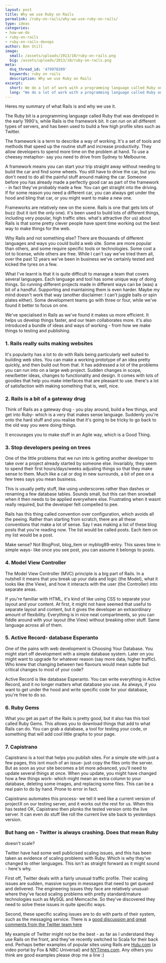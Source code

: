 ```yaml
---
layout: post
title: Why we use Ruby on Rails
permalink: /ruby-on-rails/why-we-use-ruby-on-rails/
type: ideas
categories:
- how-we-do
- ruby-on-rails
- ruby-on-rails-devops
author: Ben Still
image:
  small: /assets/uploads/2013/10/ruby-on-rails.png
  big: /assets/uploads/2013/10/ruby-on-rails.png
meta:
  dsq_thread_id: '479978209'
  keywords: ruby on rails
  description: Why we use Ruby on Rails
excerpt:
  short: We do a lot of work with a programming language called Ruby on Rails. This is why.
  long: "We do a lot of work with a programming language called Ruby on Rails. When I explain this, some people look at me blankly (disclosure: I get that a lot anyway...). Techie people usually start gushing about how great it is, or want a fight about how X is better. Many people have heard of it somewhere, but are unsure what it is all about."
---
```


Heres my summary of what Rails is and why we use it.

The Ruby bit is a programming language called Ruby that was developed
in
the early 1990's, while Rails is the framework bit. It can run on all
different types of servers, and has been used to build a few high
profile sites such as Twitter.

The framework is a term to describe a way of working. It's a set of
tools and methods that speed up the routine stuff and increase
productivity. They allow developers to spend more time on the problem
at
hand. To use a cheesey metaphor- say you need to drive from Sydney to
Melbourne.

A framework means you can start your trip straight away without
needing
to build the car and find some wheels. You still have to drive the
car,
but you don't need to do all the painful stuff around making the car.
Someone before you has already made a perfectly good car as part of
the
framework - in fact they've probably made a few. You can get straight
into the driving. If for some reason you need a different car, you can
always get under the hood and bling that car, or you might want to
make
a new one.

Frameworks are relatively new on the scene. Rails is one that gets
lots
of buzz (but it isnt the only one). it's been used to build lots of
different things, including very popular, high traffic sites. what's
attractive (for us) about Rails is that some pretty clever people have
spent time working out the best way to make things for the web.

Why Rails and not something else? There are thousands of different
languages and ways you could build a web site. Some are more popular
than others, and some require specific tools or technologies. Some
cost
a lot to license, while others are free. While I can't say we've tried
them all, over the past 12 years we've been in business we've
certainly
tested and kicked the tyres on a few.

What I've learnt is that it is quite difficult to manage a team that
covers several languages. Each language and tool has some unique way
of
doing things. So running different projects made in different ways can
be (was) a bit of a handful. Supporting and maintaining them is even
harder. Maybe my mind doesn't work that way (another disclaimer: I
can't
juggle balls or spin plates either). Some development teams go with
three or four, while we've found it better to focus on one.

We've specialised in Rails as we've found it makes us more efficient.
It
helps us develop things faster, and our team collaborates more. it's
also introduced a bundle of ideas and ways of working - from how we
make
things to testing and publishing.

### 1. Rails **really** suits making websites

It's popularity has a lot to do with Rails being particularly well
suited to building web sites. You can make a working prototype of an
idea pretty quickly, and then build out from that. It has addressed a
lot of the problems you can run into on a large web project. Sudden
changes in scope, new/better ideas, changes to functionality and
design.
It comes with lots of goodies that help you make interfaces that are
pleasant to use. there's a lot of satisfaction with making something
that is, well, nice.

### 2. Rails is a bit of a gateway drug

Think of Rails as a gateway drug - you play around, build a few
things,
and get into Ruby- which is a very that makes sense language. Suddenly
you're onto the hard stuff and you realise that it's going to be
tricky
to go back to the old way you were doing things.

It encourages you to make stuff in an Agile way, which is a Good Thing.

### 3. Stop developers peeing on trees

One of the little problems that we run into is getting another
developer
to take over a project already started by someone else. Invariably,
they
seem to spend their first hours/days/weeks adjusting things so that
they
make sense to them. Much like a cat or dog in new surrounds, a bit of
pee on a few trees says you mean business.

This is usually petty stuff, like using underscores rather than dashes
or renaming a few database tables. Sounds small, but this can then
snowball when it then needs to be applied everywhere else. Frustrating
when it wasnt really required, but the developer felt compelled to pee.

Rails has this thing called convention over configuration, which
avoids
all the peeing. Rather than starting from scratch, there are all these
conventions that make a lot of sense. Say I was making a list of these
blog posts that you're reading now. The list would be called posts.
Each
item on my list would be a post.

Make sense? Not BlogPost, blog_item or myblog89-entry. This saves
time
in simple ways- like once you see post, you can assume it belongs to
posts.

### 4. Model View Controller

The Model View Controller (MVC) principle is a big part of Rails. In a
nutshell it means that you break up your data and logic (the Model),
what it looks like (the View), and how it interacts with the user (the
Controller) into separate areas.

If you're familiar with HTML, it's kind of like using CSS to separate
your layout and your content. At first, it might not have seemed that
useful to separate layout and content, but it gives the developer an
extraordinary amount of flexibility. Everything is in nice neat
compartments, so you can fiddle around with your layout (the View)
without breaking other stuff. Same language across all of them.

### 5. Active Record- database Esperanto

One of the pains with web development is Choosing Your Database. You
might start off development with a simple database system. Later on
you
might want to upgrade for whatever reason (say more data, higher
traffic). Who knew that changing between two flavours would mean
subtle
but critical changes to most of your code?

Active Record is like database Esperanto. You can write everything in
Active Record, and it no longer matters what database you use. As
always, if you want to get under the hood and write specific code for
your database, you're free to do so.

### 6. Ruby Gems

What you get as part of the Rails is pretty good, but it also has this
tool called Ruby Gems. This allows you to download things that add to
what Rails can do. You can grab a database, a tool for testing your
code, or something that will add cool little graphs to your page.

### 7. Capistrano

Capistrano is a tool that helps you publish sites. For a simple site
with just a few pages, this isnt much of an issue- just copy the files
onto the server. But as soon as your site becomes a bit more advanced,
you'll need to update several things at once. When you update, you
might
have changed how a few things work- which might mean an extra column
to
your database, deleting some images, and replacing some files. This
can
be a real pain to do by hand. Prone to error in fact.

Capistrano automates this process- we tell it wed like a current
version
of projectX on our testing server, and it works out the rest for us.
When this has tested OK, Capistrano then plonks the tested version
onto
the live server. It can even do stuff like roll the current live site
back to yesterdays version.

### But hang on - Twitter is always crashing. Does that mean Ruby
doesn't scale?

Twitter have had some well publicised scaling issues, and this has
been
taken as evidence of scaling problems with Ruby. Which is why they've
changed to other languages. This isn't as straight forward as it might
sound - here's why.

First off, Twitter deals with a fairly unusual traffic profile. Their
scaling issues are sudden, massive surges in messages that need to get
queued and delivered. The engineering issues they face are relatively
unusual- where they've faced scaling problems with pretty
standard/mature technologies such as MySQL and Memcache. So they've
discovered they need to solve these issues in quite specific ways.

Second, these specific scaling issues are to do with parts of their
system, such as the messaging service. There is a [good discussion
and
great comments from the Twitter team
here](http://unlimitednovelty.com/2009/04/twitter-blaming-ruby-for-their-mistakes.html)

My example of Twitter might not be the best - as far as I understand
they use Rails on the front, and they've recently switched to Scala
for
their back end. Perhaps better examples of popular sites using Rails
are
[Hulu.com](hulu.com) (a video portal by Fox & NBC Universal) and
[NYTimes.com](nytimes.com). Any others you think are good examples
please drop me a line :)
